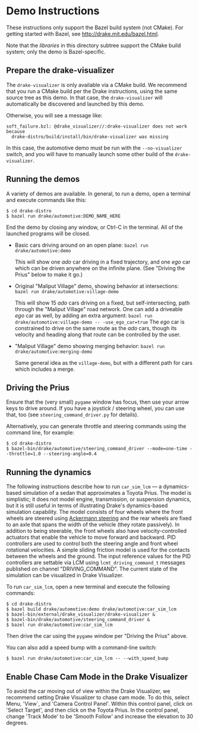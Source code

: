 Demo Instructions
=================

These instructions only support the Bazel build system (not CMake).  For
getting started with Bazel, see http://drake.mit.edu/bazel.html.

Note that the *libraries* in this directory subtree support the CMake build
system; only the demo is Bazel-specific.

Prepare the drake-visualizer
----------------------------

The ``drake-visualizer`` is only available via a CMake build.  We recommend
that you run a CMake build per the Drake instructions, using the same source
tree as this demo.  In that case, the ``drake-visualizer`` will automatically
be discovered and launched by this demo.

Otherwise, you will see a message like:

```
soft_failure.bzl: @drake_visualizer//:drake-visualizer does not work because
  drake-distro/build/install/bin/drake-visualizer was missing
```

In this case, the automotive demo must be run with the ``--no-visualizer``
switch, and you will have to manually launch some other build of the
``drake-visualizer``.

Running the demos
-----------------

A variety of demos are available.  In general, to run a demo, open a
terminal and execute commands like this:

```
$ cd drake-distro
$ bazel run drake/automotive:DEMO_NAME_HERE
```

End the demo by closing any window, or Ctrl-C in the terminal.  All of the
launched programs will be closed.

 * Basic cars driving around on an open plane:
   `bazel run drake/automotive:demo`

   This will show one _ado_ car driving in a fixed trajectory, and one _ego_
   car which can be driven anywhere on the infinite plane.  (See "Driving
   the Prius" below to make it go.)

 * Original "Maliput Village" demo, showing behavior at intersections:
   `bazel run drake/automotive:village-demo`

   This will show 15 _ado_ cars driving on a fixed, but self-intersecting,
   path through the "Maliput Village" road network.  One can add a driveable
   _ego_ car as well, by adding an extra argument:
   `bazel run drake/automotive:village-demo -- -use_ego_car=true`
   The _ego_ car is constrained to drive on the same route as the _ado_ cars,
   though its velocity and heading along that route can be controlled by the
   user.

 * "Maliput Village" demo showing merging behavior:
   `bazel run drake/automotive:merging-demo`

   Same general idea as the `village-demo`, but with a different path for
   cars which includes a merge.

Driving the Prius
-----------------

Ensure that the (very small) `pygame` window has focus, then use your arrow
keys to drive around.  If you have a joystick / steering wheel, you can use
that, too (see `steering_command_driver.py` for details).

Alternatively, you can generate throttle and steering commands using the
command line, for example:

```
$ cd drake-distro
$ bazel-bin/drake/automotive/steering_command_driver --mode=one-time --throttle=1.0 --steering-angle=0.4
```

Running the dynamics
--------------------

The following instructions describe how to run `car_sim_lcm` — a
dynamics-based simulation of a sedan that approximates a Toyota Prius. The model
is simplistic; it does not model engine, transmission, or suspension
dynamics, but it is still useful in terms of illustrating Drake's dynamics-based
simulation capability. The model consists of four wheels where the front wheels
are steered using
[Ackermann steering](https://en.wikipedia.org/wiki/Ackermann_steering_geometry)
and the rear wheels are fixed to an axle that spans the width of the
vehicle (they rotate passively). In addition to being steerable, the front
wheels also have velocity-controlled actuators that enable the vehicle to move
forward and backward. PID controllers are used to control both the steering
angle and front wheel rotational velocities. A simple sliding friction model is
used for the contacts between the wheels and the ground. The input reference
values for the PID controllers are settable via LCM using
`lcmt_driving_command_t` messages published on channel "DRIVING_COMMAND". The
current state of the simulation can be visualized in Drake Visualizer.

To run `car_sim_lcm`, open a new terminal and execute the following commands:

```
$ cd drake-distro
$ bazel build drake/automotive:demo drake/automotive:car_sim_lcm
$ bazel-bin/external/drake_visualizer/drake-visualizer &
$ bazel-bin/drake/automotive/steering_command_driver &
$ bazel run drake/automotive:car_sim_lcm
```

Then drive the car using the `pygame` window per "Driving the Prius" above.

You can also add a speed bump with a command-line switch:

```
$ bazel run drake/automotive:car_sim_lcm -- --with_speed_bump
```

Enable Chase Cam Mode in the Drake Visualizer
---------------------------------------------

To avoid the car moving out of view within the Drake Visualizer, we recommend
setting Drake Visualizer to chase cam mode.  To do this, select Menu, 'View`,
and 'Camera Control Panel'. Within this control panel, click on 'Select Target',
and then click on the Toyota Prius.  In the control panel, change 'Track Mode'
to be 'Smooth Follow' and increase the elevation to 30 degrees.
